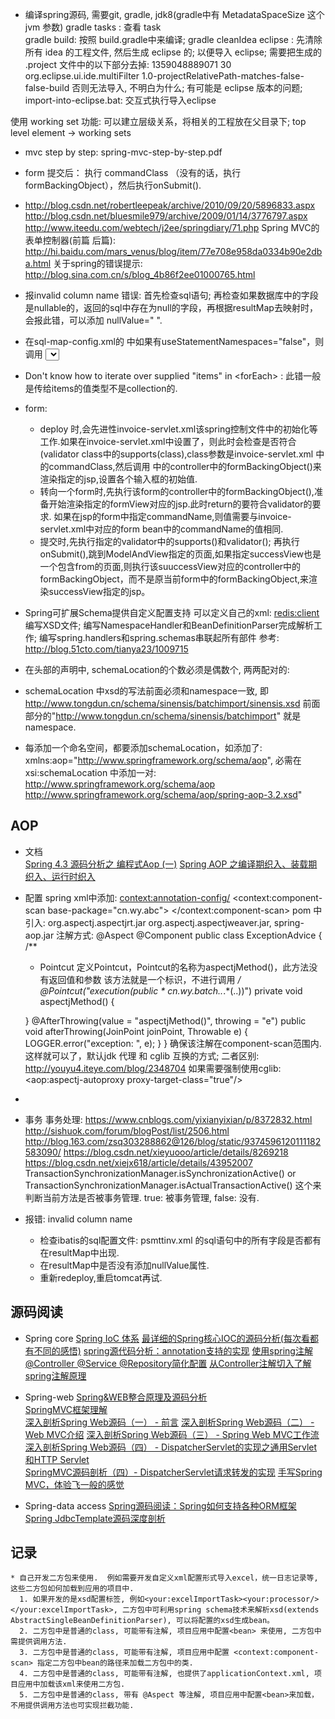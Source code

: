 * 编译spring源码,  需要git, gradle,   jdk8(gradle中有 MetadataSpaceSize 这个jvm 参数)
gradle tasks : 查看 task  
gradle build:  按照 build.gradle中来编译;
gradle cleanIdea eclipse :  先清除所有 idea 的工程文件, 然后生成 eclipse 的; 以便导入 eclipse;
需要把生成的 .project 文件中的以下部分去掉: 
     <linkedResources/>
     <filteredResources>
          <filter>
               <id>1359048889071</id>
               <name></name>
               <type>30</type>
               <matcher>
                    <id>org.eclipse.ui.ide.multiFilter</id>
                    <arguments>1.0-projectRelativePath-matches-false-false-build</arguments>
               </matcher>
          </filter>
     </filteredResources>
否则无法导入, 不明白为什么;  有可能是 eclipse 版本的问题;
import-into-eclipse.bat:  交互式执行导入eclipse

使用 working set 功能: 可以建立层级关系，将相关的工程放在父目录下;   top level element -> working sets


* mvc step by step:  spring-mvc-step-by-step.pdf
* form 提交后： 执行 commandClass （没有的话，执行formBackingObject），然后执行onSubmit().
* http://blog.csdn.net/robertleepeak/archive/2010/09/20/5896833.aspx
  http://blog.csdn.net/bluesmile979/archive/2009/01/14/3776797.aspx
  http://www.iteedu.com/webtech/j2ee/springdiary/71.php
Spring MVC的表单控制器(前篇 后篇): http://hi.baidu.com/mars_venus/blog/item/77e708e958da0334b90e2dba.html
  关于spring的错误提示:   http://blog.sina.com.cn/s/blog_4b86f2ee01000765.html

* 报invalid column name 错误:    首先检查sql语句;   再检查如果数据库中的字段是nullable的，返回的sql中存在为null的字段，再根据resultMap去映射时，会报此错，可以添加 nullValue=" ".
* 在sql-map-config.xml的 <settings> </settings>中如果有useStatementNamespaces="false"，则调用 
<select id="queryAInvByObject" resultMap="result"> 这样的语句时可以直接写queryAInvByObject,  否则需要<sqlMap namespace="Psmtainv">  "Psmtainv.queryAInvByObject"才可以,默认为true.
* Don't know how to iterate over supplied "items" in &lt;forEach&gt;    :  此错一般是传给items的值类型不是collection的.

* form:
  * deploy 时,会先进性invoice-servlet.xml该spring控制文件中的初始化等工作.如果在invoice-servlet.xml中设置了<property name="validator">，则此时会检查是否符合(validator class中的supports(class),class参数是invoice-servlet.xml 中的commandClass,然后调用 <bean class=""> 中的controller中的formBackingObject()来渲染<property name="formView">指定的jsp,设置各个输入框的初始值.
  * 转向一个form时,先执行该form的controller中的formBackingObject(),准备开始渲染指定的formView对应的jsp.此时return的要符合validator的要求.
    如果在jsp的form中指定commandName,则值需要与invoice-servlet.xml中对应的form bean中的commandName的值相同.
  * 提交时,先执行指定的validator中的supports()和validator();
    再执行onSubmit(),跳到ModelAndView指定的页面,如果指定successView也是一个包含from的页面,则执行该suuccessView对应的controller中的formBackingObject，而不是原当前form中的formBackingObject,来渲染successView指定的jsp。

* Spring可扩展Schema提供自定义配置支持
  可以定义自己的xml:  <redis:client> 
  编写XSD文件;
  编写NamespaceHandler和BeanDefinitionParser完成解析工作;
  编写spring.handlers和spring.schemas串联起所有部件
  参考: http://blog.51cto.com/tianya23/1009715


*  在头部的声明中, schemaLocation的个数必须是偶数个, 两两配对的:
<beans xmlns="http://www.springframework.org/schema/beans"
       xmlns:xsi="http://www.w3.org/2001/XMLSchema-instance"
       xmlns:context="http://www.springframework.org/schema/context"
       xsi:schemaLocation="http://www.springframework.org/schema/beans http://www.springframework.org/schema/beans/spring-beans-3.2.xsd
    http://www.springframework.org/schema/context http://www.springframework.org/schema/context/spring-context-3.2.xsd"
       default-autowire="byName">
  * schemaLocation 中xsd的写法前面必须和namespace一致, 即 http://www.tongdun.cn/schema/sinensis/batchimport/sinensis.xsd 前面部分的"http://www.tongdun.cn/schema/sinensis/batchimport" 就是namespace.

  * 每添加一个命名空间，都要添加schemaLocation，如添加了: xmlns:aop="http://www.springframework.org/schema/aop", 必需在xsi:schemaLocation 中添加一对: http://www.springframework.org/schema/aop http://www.springframework.org/schema/aop/spring-aop-3.2.xsd"

## AOP ##
  * 文档  
  [Spring 4.3 源码分析之 编程式Aop (一)](https://www.jianshu.com/p/5005215f522e) 
  [Spring AOP 之编译期织入、装载期织入、运行时织入](https://blog.csdn.net/wenbingoon/article/details/22888619) 
  
  * 配置
  spring xml中添加: 
  <context:annotation-config/>
    <context:component-scan base-package="cn.wy.abc">
  </context:component-scan>
  pom 中引入: org.aspectj.aspectjrt.jar org.aspectj.aspectjweaver.jar, spring-aop.jar
  注解方式: 
  @Aspect
@Component
public class ExceptionAdvice {
    /**
     * Pointcut 定义Pointcut，Pointcut的名称为aspectjMethod()，此方法没有返回值和参数 该方法就是一个标识，不进行调用
     */
    @Pointcut("execution(public * cn.wy.batch..*.*(..))")
    private void aspectjMethod() {

    }
    @AfterThrowing(value = "aspectjMethod()", throwing = "e")
    public void afterThrowing(JoinPoint joinPoint, Throwable e) {
        LOGGER.error("exception: ", e);
    }
}
   确保该注解在component-scan范围内.
   这样就可以了，默认jdk 代理 和 cglib 互换的方式;  二者区别: http://youyu4.iteye.com/blog/2348704
   如果需要强制使用cglib: <aop:aspectj-autoproxy proxy-target-class="true"/>
 * 

* 事务
  事务处理: 
  https://www.cnblogs.com/yixianyixian/p/8372832.html
  http://sishuok.com/forum/blogPost/list/2506.html
  http://blog.163.com/zsq303288862@126/blog/static/9374596120111182583090/
  https://blog.csdn.net/xieyuooo/article/details/8269218
  https://blog.csdn.net/xiejx618/article/details/43952007
  TransactionSynchronizationManager.isSynchronizationActive()  or  TransactionSynchronizationManager.isActualTransactionActive()
  这个来判断当前方法是否被事务管理.  true: 被事务管理, false: 没有.



* 报错: invalid column name
  * 检查ibatis的sql配置文件: psmttinv.xml 的sql语句中的所有字段是否都有在resultMap中出现.
  * 在resultMap中是否没有添加nullValue属性.
  * 重新redeploy,重启tomcat再试.

## 源码阅读 ##
  * Spring core
    [Spring IoC 体系](https://www.cnblogs.com/yuanfuqiang/p/5834496.html)
    [最详细的Spring核心IOC的源码分析(每次看都有不同的感悟)](https://blog.csdn.net/nuomizhende45/article/details/81158383)
    [spring源代码分析：annotation支持的实现](https://shmilyaw-hotmail-com.iteye.com/blog/2424156)
    [使用spring注解@Controller @Service @Repository简化配置](https://www.cnblogs.com/1016882435AIDA/p/5967358.html)
    [从Controller注解切入了解spring注解原理](https://blog.csdn.net/jack_wang001/article/details/78781588)

  * Spring-web
    [Spring&WEB整合原理及源码分析](https://blog.csdn.net/uftjtt/article/details/80351102)  
    [SpringMVC框架理解](https://blog.csdn.net/litianxiang_kaola/article/details/79169148)  
    [深入剖析Spring Web源码（一） - 前言](https://blog.csdn.net/uftjtt/article/details/80281199)
    [深入剖析Spring Web源码（二） - Web MVC介绍](https://blog.csdn.net/uftjtt/article/details/80281383)
    [深入剖析Spring Web源码（三） - Spring Web MVC工作流](https://blog.csdn.net/uftjtt/article/details/80281437)
    [深入剖析Spring Web源码（四） - DispatcherServlet的实现之通用Servlet和HTTP Servlet](https://blog.csdn.net/uftjtt/article/details/80281753)  
    [SpringMVC源码剖析（四）- DispatcherServlet请求转发的实现](https://blog.csdn.net/wudiazu/article/details/78241709)
    [手写Spring MVC，体验飞一般的感觉](https://blog.csdn.net/qq_41699100/article/details/81747582) 
     
  * Spring-data access
    [Spring源码阅读：Spring如何支持各种ORM框架](http://www.mamicode.com/info-detail-145143.html)
    [Spring JdbcTemplate源码深度剖析](https://blog.csdn.net/weixin_39723544/article/details/79907375)
  
  ## 记录 ##
    * 自己开发二方包来使用.  例如需要开发自定义xml配置形式导入excel，统一日志记录等, 这些二方包如何加载到应用的项目中.
      1. 如果开发的是xsd配置标签, 例如<your:excelImportTask><your:processor/></your:excelImportTask>, 二方包中可利用spring schema技术来解析xsd(extends AbstractSingleBeanDefinitionParser), 可以将配置的xsd生成bean。
      2. 二方包中是普通的class, 可能带有注解, 项目应用中配置<bean> 来使用, 二方包中需提供调用方法.
      3. 二方包中是普通的class, 可能带有注解, 项目应用中配置 <context:component-scan> 指定二方包中bean的路径来加载二方包中的类.
      4. 二方包中是普通的class, 可能带有注解, 也提供了applicationContext.xml, 项目应用中加载该xml来使用二方包.
      5. 二方包中是普通的class, 带有 @Aspect 等注解, 项目应用中配置<bean>来加载，不用提供调用方法也可实现拦截功能.
